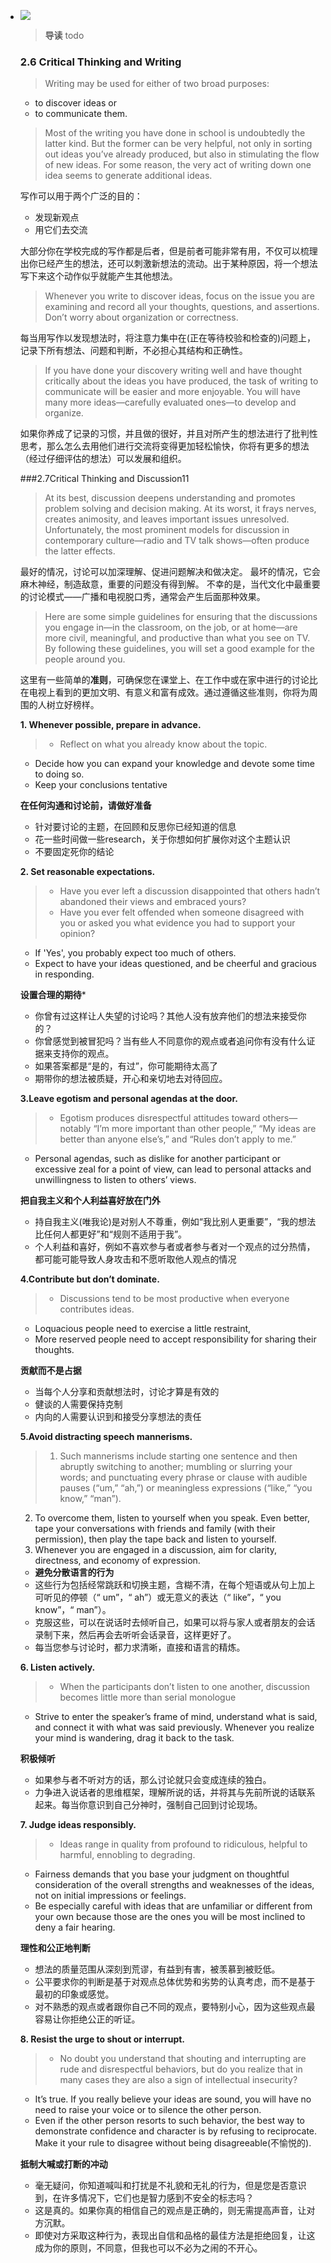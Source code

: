 * ![](http://q14f5e3g9.bkt.clouddn.com/FuZU21_2Hc1ByRpkh8MgMOWwtzZ0)
  >**导读**
  >todo

  ### 2.6 Critical Thinking and Writing
  >Writing may be used for either of two broad purposes: 
  * to discover ideas or 
  * to communicate them. 

  >Most of the writing you have done in school is undoubtedly the latter kind. But the former can be very helpful, not only in sorting out ideas you’ve already produced, but also in stimulating the flow of new ideas. For some reason, the very act of writing down one idea seems to generate additional ideas.

  写作可以用于两个广泛的目的：
  * 发现新观点
  * 用它们去交流

  大部分你在学校完成的写作都是后者，但是前者可能非常有用，不仅可以梳理出你已经产生的想法，还可以刺激新想法的流动。出于某种原因，将一个想法写下来这个动作似乎就能产生其他想法。

  >Whenever you write to discover ideas, focus on the issue you are examining and record all your thoughts, questions, and assertions. Don’t worry about organization or correctness.

  每当用写作以发现想法时，将注意力集中在(正在等待校验和检查的)问题上，记录下所有想法、问题和判断，不必担心其结构和正确性。

  >If you have done your discovery writing well and have thought critically about the ideas you have produced, the task of writing to communicate will be easier and more enjoyable. You will have many more ideas—carefully evaluated ones—to develop and organize.


  如果你养成了记录的习惯，并且做的很好，并且对所产生的想法进行了批判性思考，那么怎么去用他们进行交流将变得更加轻松愉快，你将有更多的想法（经过仔细评估的想法）可以发展和组织。

  ###2.7Critical Thinking and Discussion11
  >At its best, discussion deepens understanding and promotes problem solving and decision making. 
  >At its worst, it frays nerves, creates animosity, and leaves important issues unresolved. 
  >Unfortunately, the most prominent models for discussion in contemporary culture—radio and TV talk shows—often produce the latter effects.

  最好的情况，讨论可以加深理解、促进问题解决和做决定。
  最坏的情况，它会麻木神经，制造敌意，重要的问题没有得到解。
  不幸的是，当代文化中最重要的讨论模式——广播和电视脱口秀，通常会产生后面那种效果。

  >Here are some simple guidelines for ensuring that the discussions you engage in—in the classroom, on the job, or at home—are more civil, meaningful, and productive than what you see on TV. By following these guidelines, you will set a good example for the people around you.

  这里有一些简单的**准则**，可确保您在课堂上、在工作中或在家中进行的讨论比在电视上看到的更加文明、有意义和富有成效。通过遵循这些准则，你将为周围的人树立好榜样。


  **1. Whenever possible, prepare in advance.**
  > * Reflect on what you already know about the topic.
  * Decide how you can expand your knowledge and devote some time to doing so.
  * Keep your conclusions tentative

  **在任何沟通和讨论前，请做好准备** 
  * 针对要讨论的主题，在回顾和反思你已经知道的信息
  * 花一些时间做一些research，关于你想如何扩展你对这个主题认识
  * 不要固定死你的结论

  **2. Set reasonable expectations.**
  > * Have you ever left a discussion disappointed that others hadn’t abandoned their views and embraced yours?
  > *  Have you ever felt offended when someone disagreed with you or asked you what evidence you had to support your opinion?
  * If 'Yes', you probably expect too much of others.
  * Expect to have your ideas questioned, and be cheerful and gracious in responding.

  **设置合理的期待***
  * 你曾有过这样让人失望的讨论吗？其他人没有放弃他们的想法来接受你的？
  * 你曾感觉到被冒犯吗？当有些人不同意你的观点或者追问你有没有什么证据来支持你的观点。
  * 如果答案都是“是的，有过”，你可能期待太高了
  * 期带你的想法被质疑，开心和亲切地去对待回应。

  **3.Leave egotism and personal agendas at the door.**
  >* Egotism produces disrespectful attitudes toward others—notably “I’m more important than other people,” “My ideas are better than anyone else’s,” and “Rules don’t apply to me.” 
  * Personal agendas, such as dislike for another participant or excessive zeal for a point of view, can lead to personal attacks and unwillingness to listen to others’ views.

  **把自我主义和个人利益喜好放在门外**
  * 持自我主义(唯我论)是对别人不尊重，例如“我比别人更重要”，“我的想法比任何人都更好”和“规则不适用于我”。
  * 个人利益和喜好，例如不喜欢参与者或者参与者对一个观点的过分热情，都可能可能导致人身攻击和不愿听取他人观点的情况

  **4.Contribute but don’t dominate.**
  >* Discussions tend to be most productive when everyone contributes ideas.
  * Loquacious people need to exercise a little restraint,
  * More reserved people need to accept responsibility for sharing their thoughts. 

  **贡献而不是占据**
  * 当每个人分享和贡献想法时，讨论才算是有效的
  * 健谈的人需要保持克制
  * 内向的人需要认识到和接受分享想法的责任

  **5.Avoid distracting speech mannerisms.**
  >1. Such mannerisms include starting one sentence and then abruptly switching to another; mumbling or slurring your words; and punctuating every phrase or clause with audible pauses (“um,” “ah,”) or meaningless expressions (“like,” “you know,” “man”).
  2. To overcome them, listen to yourself when you speak. Even better, tape your conversations with friends and family (with their permission), then play the tape back and listen to yourself.
  3. Whenever you are engaged in a discussion, aim for clarity, directness, and economy of expression.

  * **避免分散语言的行为**
  * 这些行为包括经常跳跃和切换主题，含糊不清，在每个短语或从句上加上可听见的停顿（“ um”，“ ah”）或无意义的表达（“ like”，“ you know”，“ man”）。
  * 克服这些，可以在说话时去倾听自己，如果可以将与家人或者朋友的会话录制下来，然后再会去听听会话录音，这样更好了。
  * 每当您参与讨论时，都力求清晰，直接和语言的精炼。

  **6. Listen actively.**
  >* When the participants don’t listen to one another, discussion becomes little more than serial monologue
  * Strive to enter the speaker’s frame of mind, understand what is said, and connect it with what was said previously. Whenever you realize your mind is wandering, drag it back to the task.

  **积极倾听**
  * 如果参与者不听对方的话，那么讨论就只会变成连续的独白。
  * 力争进入说话者的思维框架，理解所说的话，并将其与先前所说的话联系起来。每当你意识到自己分神时，强制自己回到讨论现场。

  **7. Judge ideas responsibly.**
  >* Ideas range in quality from profound to ridiculous, helpful to harmful, ennobling to degrading.
  * Fairness demands that you base your judgment on thoughtful consideration of the overall strengths and weaknesses of the ideas, not on initial impressions or feelings.
  * Be especially careful with ideas that are unfamiliar or different from your own because those are the ones you will be most inclined to deny a fair hearing.

  **理性和公正地判断**
  * 想法的质量范围从深刻到荒谬，有益到有害，被羡慕到被贬低。
  * 公平要求你的判断是基于对观点总体优势和劣势的认真考虑，而不是基于最初的印象或感觉。
  * 对不熟悉的观点或者跟你自己不同的观点，要特别小心，因为这些观点最容易让你拒绝公正的听证。

  **8. Resist the urge to shout or interrupt.**
  >* No doubt you understand that shouting and interrupting are rude and disrespectful behaviors, but do you realize that in many cases they are also a sign of intellectual insecurity? 
  * It’s true. If you really believe your ideas are sound, you will have no need to raise your voice or to silence the other person.
  * Even if the other person resorts to such behavior, the best way to demonstrate confidence and character is by refusing to reciprocate. Make it your rule to disagree without being disagreeable(不愉悦的).

  **抵制大喊或打断的冲动**
  * 毫无疑问，你知道喊叫和打扰是不礼貌和无礼的行为，但是您是否意识到，在许多情况下，它们也是智力感到不安全的标志吗？
  * 这是真的。如果你真的相信自己的观点是正确的，则无需提高声音，让对方沉默。
  * 即使对方采取这种行为，表现出自信和品格的最佳方法是拒绝回复，让这成为你的原则，不同意，但我也可以不必为之闹的不开心。